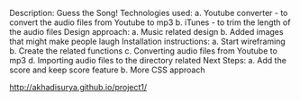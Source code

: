 Description: Guess the Song!
Technologies used: 
    a. Youtube converter - to convert the audio files from Youtube to mp3
    b. iTunes - to trim the length of the audio files
Design approach:
    a. Music related design
    b. Added images that might make people laugh
Installation instructions:
    a. Start wireframing
    b. Create the related functions
    c. Converting audio files from Youtube to mp3
    d. Importing audio files to the directory related
Next Steps:
    a. Add the score and keep score feature
    b. More CSS approach

http://akhadisurya.github.io/project1/
